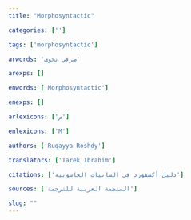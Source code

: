 ```yaml
---
title: "Morphosyntactic"

categories: ['']

tags: ['morphosyntactic']

arwords: 'صرفي نحوي'

arexps: []

enwords: ['Morphosyntactic']

enexps: []

arlexicons: ['ص']

enlexicons: ['M']

authors: ['Ruqayya Roshdy']

translators: ['Tarek Ibrahim']

citations: ['دليل أكسفورد في السانيات الحاسوبية']

sources: ['المنظمة العربية للترجمة']

slug: ""
---
```

